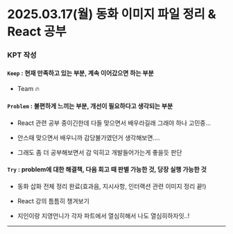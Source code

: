 # 2025.03.17(월) 동화 이미지 파일 정리 & React 공부

### KPT 작성

#### `Keep` : 현재 만족하고 있는 부분, 계속 이어갔으면 하는 부분

- Team 🔥

#### `Problem` : 불편하게 느끼는 부분, 개선이 필요하다고 생각되는 부분

- React 관련 공부 중이긴한데 다들 맞으면서 배우라길래 그래야 하나 고민중...

- 안스때 맞으면서 배우니까 감당불가였던거 생각해보면....

- 그래도 좀 더 공부해보면서 감 익히고 개발들어가는게 좋을듯 판단


#### `Try` : problem에 대한 해결책, 다음 회고 때 판별 가능한 것, 당장 실행 가능한 것

- 동화 삽화 전체 정리 완료(효과음, 지시사항, 인터랙션 관련 이미지 정리 끝!)

- React 강의 틈틈히 챙겨보기

- 지인이랑 지영언니가 각자 파트에서 열심히해서 나도 열심히하자잇..!


---

